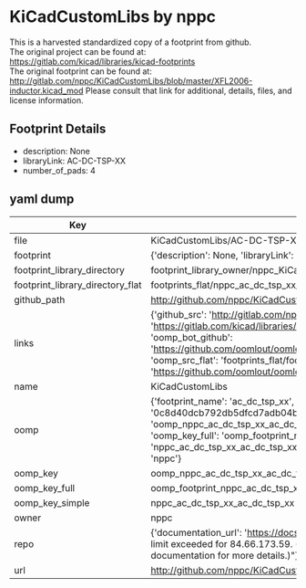 # KiCadCustomLibs by nppc  
This is a harvested standardized copy of a footprint from github.  
The original project can be found at:  
https://gitlab.com/kicad/libraries/kicad-footprints  
The original footprint can be found at:
http://gitlab.com/nppc/KiCadCustomLibs/blob/master/XFL2006-inductor.kicad_mod
Please consult that link for additional, details, files, and license information.  
## Footprint Details
* description: None  
* libraryLink: AC-DC-TSP-XX  
* number_of_pads: 4  
## yaml dump  
| Key | Value |  
| --- | --- |  
| file | KiCadCustomLibs/AC-DC-TSP-XX.kicad_mod |  
| footprint | {'description': None, 'libraryLink': 'AC-DC-TSP-XX', 'number_of_pads': 4} |  
| footprint_library_directory | footprint_library_owner/nppc_KiCadCustomLibs |  
| footprint_library_directory_flat | footprints_flat/nppc_ac_dc_tsp_xx_ac_dc_tsp_xx/working |  
| github_path | http://github.com/nppc/KiCadCustomLibs/blob/master/AC-DC-TSP-XX.kicad_mod |  
| links | {'github_src': 'http://gitlab.com/nppc/KiCadCustomLibs/blob/master/XFL2006-inductor.kicad_mod', 'github_src_repo': 'https://gitlab.com/kicad/libraries/kicad-footprints', 'oomp_bot': 'footprints/nppc_ac_dc_tsp_xx_ac_dc_tsp_xx/working', 'oomp_bot_github': 'https://github.com/oomlout/oomlout_oomp_footprint_bot/tree/main/footprints/nppc_ac_dc_tsp_xx_ac_dc_tsp_xx/working', 'oomp_src_flat': 'footprints_flat/footprints_flat/nppc_ac_dc_tsp_xx_ac_dc_tsp_xx/working', 'oomp_src_flat_github': 'https://github.com/oomlout/oomlout_oomp_footprint_src/tree/main/footprints_flat/nppc_ac_dc_tsp_xx_ac_dc_tsp_xx/working'} |  
| name | KiCadCustomLibs |  
| oomp | {'footprint_name': 'ac_dc_tsp_xx', 'library_name': 'ac_dc_tsp_xx_kicad_mod', 'md5': '0c8d40dcb792db5dfcd7adb04bab0580', 'md5_10': '0c8d40dcb7', 'md5_5': '0c8d4', 'md5_6': '0c8d40', 'oomp_key': 'oomp_nppc_ac_dc_tsp_xx_ac_dc_tsp_xx', 'oomp_key_extra': 'oomp_footprint_nppc_ac_dc_tsp_xx_ac_dc_tsp_xx', 'oomp_key_full': 'oomp_footprint_nppc_ac_dc_tsp_xx_ac_dc_tsp_xx_0c8d40', 'oomp_key_simple': 'nppc_ac_dc_tsp_xx_ac_dc_tsp_xx', 'original_filename': 'KiCadCustomLibs/AC-DC-TSP-XX.kicad_mod', 'owner_name': 'nppc'} |  
| oomp_key | oomp_nppc_ac_dc_tsp_xx_ac_dc_tsp_xx |  
| oomp_key_full | oomp_footprint_nppc_ac_dc_tsp_xx_ac_dc_tsp_xx |  
| oomp_key_simple | nppc_ac_dc_tsp_xx_ac_dc_tsp_xx |  
| owner | nppc |  
| repo | {'documentation_url': 'https://docs.github.com/rest/overview/resources-in-the-rest-api#rate-limiting', 'message': "API rate limit exceeded for 84.66.173.59. (But here's the good news: Authenticated requests get a higher rate limit. Check out the documentation for more details.)"} |  
| url | http://github.com/nppc/KiCadCustomLibs |  


